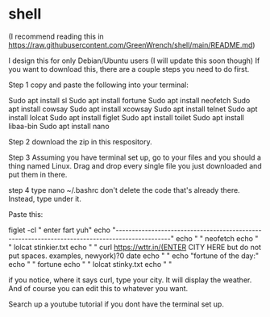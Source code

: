 # shell
(I recommend reading this in https://raw.githubusercontent.com/GreenWrench/shell/main/README.md)

I design this for only Debian/Ubuntu users (I will update this soon though)
If you want to download this, there are a couple steps you need to do first.

Step 1
copy and paste the following into your terminal:

Sudo apt install sl
Sudo apt install fortune
Sudo apt install neofetch
Sudo apt install cowsay
Sudo apt install xcowsay
Sudo apt install telnet
Sudo apt install lolcat
Sudo apt install figlet
Sudo apt install toilet
Sudo apt install libaa-bin
Sudo apt install nano

Step 2
download the zip in this respository.

Step 3
Assuming you have terminal set up, go to your files and you should a thing named Linux.
Drag and drop every single file you just downloaded and put them in there.

step 4
type nano ~/.bashrc
don't delete the code that's already there. Instead, type under it.

Paste this: 

figlet -cl "                enter fart yuh"
echo "-----------------------------------------------------------------------------------------------"
echo "
"
neofetch
echo "
"
lolcat stinkier.txt 
echo "
"
curl https://wttr.in/(ENTER CITY HERE but do not put spaces. examples, newyork)?0
date
echo "
"
echo "fortune of the day:"
echo "
"
fortune
echo "
"
lolcat stinky.txt
echo "
"

if you notice, where it says curl, type your city. It will display the weather.
And of course you can edit this to whatever you want.

Search up a youtube tutorial if you dont have the terminal set up.
